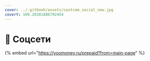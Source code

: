 ```yaml
---
cover: ../.gitbook/assets/castcom_social_new.jpg
coverY: 109.28301886792454
---
```


# 📱 Соцсети

{% embed url="https://yoomoney.ru/prepaid?from=main-page" %}
